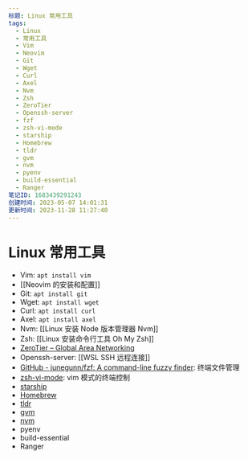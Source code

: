 ```yaml
---
标题: Linux 常用工具
tags:
  - Linux
  - 常用工具
  - Vim
  - Neovim
  - Git
  - Wget
  - Curl
  - Axel
  - Nvm
  - Zsh
  - ZeroTier
  - Openssh-server
  - fzf
  - zsh-vi-mode
  - starship
  - Homebrew
  - tldr
  - gvm
  - nvm
  - pyenv
  - build-essential
  - Ranger
笔记ID: 1683439291243
创建时间: 2023-05-07 14:01:31
更新时间: 2023-11-28 11:27:40
---
```


# Linux 常用工具

- Vim: `apt install vim`
- [[Neovim 的安装和配置]]
- Git: `apt install git`
- Wget: `apt install wget`
- Curl: `apt install curl`
- Axel: `apt install axel`
- Nvm: [[Linux 安装 Node 版本管理器 Nvm]]
- Zsh: [[Linux 安装命令行工具 Oh My Zsh]]
- [ZeroTier – Global Area Networking](https://www.zerotier.com/)
- Openssh-server: [[WSL SSH 远程连接]]
- [GitHub - junegunn/fzf: A command-line fuzzy finder](https://github.com/junegunn/fzf#installation): 终端文件管理
- [zsh-vi-mode](https://github.com/jeffreytse/zsh-vi-mode): vim 模式的终端控制
- [starship](https://github.com/starship/starship)
- [Homebrew](https://brew.sh/)
- [tldr](https://github.com/tldr-pages/tldr)
- [gvm](https://github.com/moovweb/gvm)
- [nvm](https://github.com/nvm-sh/nvm)
- pyenv
- build-essential
- Ranger
